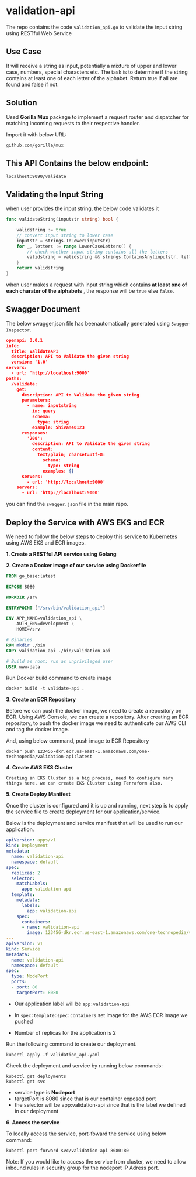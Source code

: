 # validation-api
The repo contains the code `validation_api.go` to validate the input string using RESTful Web Service

## Use Case
It will receive a string as input, potentially a mixture of upper and lower case, numbers, special characters etc. The task is to determine if the string contains at least one of each letter of the alphabet. Return true if all are found and false if not.

## Solution

Used **Gorilla Mux** package to implement a request router and dispatcher for matching incoming requests to their respective handler.

Import it with below URL:

```
github.com/gorilla/mux
```

## This API Contains the below endpoint:

```
localhost:9090/validate
```

## Validating the Input String
when user provides the input string, the below code validates it 

```go
func validateString(inputstr string) bool {

	validstring := true
	// convert input string to lower case
	inputstr = strings.ToLower(inputstr)
	for _, letters := range LowerCaseLetters() {
		// check whether input string contains all the letters
		validstring = validstring && strings.ContainsAny(inputstr, letters)
	}
	return validstring
}

```

when user makes a request with input string which contains **at least one of each charater of the alphabets** , the response will be `true` else `false`.



## Swagger Document

The below swagger.json file has beenautomatically generated using `Swagger Inspector`.

```json
openapi: 3.0.1
info:
  title: ValidateAPI
  description: API to Validate the given string
  version: '1.0'
servers:
  - url: 'http://localhost:9000'
paths:
  /validate:
    get:
      description: API to Validate the given string
      parameters:
        - name: inputstring
          in: query
          schema:
            type: string
          example: Shiva!40123
      responses:
        '200':
          description: API to Validate the given string
          content:
            text/plain; charset=utf-8:
              schema:
                type: string
              examples: {}
      servers:
        - url: 'http://localhost:9000'
    servers:
      - url: 'http://localhost:9000'
```
you can find the `swagger.json` file in the main repo.

## Deploy the Service with AWS EKS and ECR

We need to follow the below steps to deploy this service to Kubernetes using AWS EKS and ECR images.

**1. Create a RESTful API service using Golang**
   
**2. Create a Docker image of our service using Dockerfile**
   
```dockerfile
FROM go_base:latest

EXPOSE 8080

WORKDIR /srv

ENTRYPOINT ["/srv/bin/validation_api"]

ENV APP_NAME=validation_api \
    AUTH_ENV=development \
    HOME=/srv

# Binaries
RUN mkdir ./bin
COPY validation_api ./bin/validation_api

# Build as root; run as unprivileged user
USER www-data
```
Run Docker build command to create image

```
docker build -t validate-api .
```

**3. Create an ECR Repository**
   
   Before we can push the docker image, we need to create a repository on ECR. Using AWS Console, we can create a repository. After creating an ECR repository, to push the docker image we need to authenticate our AWS CLI and tag the docker image.

   And, using below command, push image to ECR Repository

```
docker push 123456-dkr.ecr.us-east-1.amazonaws.com/one-technopedia/validation-api:latest
```

**4. Create AWS EKS Cluster**

    Creating an EKS Cluster is a big process, need to configure many things here. we can create EKS Cluster using Terraform also.

**5. Create Deploy Manifest**
   
   Once the cluster is configured and it is up and running, next step is to apply the service file to create deployment for our application/service.

   Below is the deployment and service manifest that will be used to run our application.

```yaml
apiVersion: apps/v1
kind: Deployment
metadata:
  name: validation-api
  namespace: default
spec:
  replicas: 2
  selector:
    matchLabels:
      app: validation-api
  template:
    metadata:
      labels:
        app: validation-api
    spec:
      containers:
      - name: validation-api
        image: 123456-dkr.ecr.us-east-1.amazonaws.com/one-technopedia/validation-api:latest
---
apiVersion: v1
kind: Service
metadata:
  name: validation-api
  namespace: default
spec:
  type: NodePort
  ports:
  - port: 80
    targetPort: 8080
```
* Our application label will be `app:validation-api`

* In `spec:template:spec:containers` set image for the AWS ECR image we pushed

* Number of replicas for the application is 2

Run the following command to create our deployment.

```
kubectl apply -f validation_api.yaml
```

Check the deployment and service by running below commands:

```
kubectl get deployments
kubectl get svc
```

* service type is **Nodeport**
* targetPort is 8080 since that is our container exposed port
* the selector will be app:validation-api since that is the label we defined in our deployment


**6. Access the service**
   
   To locally access the service, port-foward the service using below command:

```
kubectl port-forward svc/validation-api 8080:80
```

Note: If you would like to access the service from cluster, we need to allow inbound rules in security group for the nodeport IP Adress port.






















